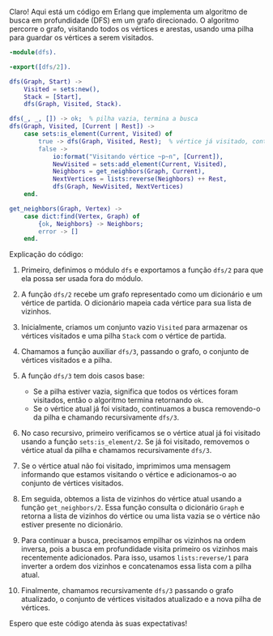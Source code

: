 Claro! Aqui está um código em Erlang que implementa um algoritmo de busca em profundidade (DFS) em um grafo direcionado. O algoritmo percorre o grafo, visitando todos os vértices e arestas, usando uma pilha para guardar os vértices a serem visitados.

```erlang
-module(dfs).

-export([dfs/2]).

dfs(Graph, Start) ->
    Visited = sets:new(),
    Stack = [Start],
    dfs(Graph, Visited, Stack).

dfs(_, _, []) -> ok;  % pilha vazia, termina a busca
dfs(Graph, Visited, [Current | Rest]) ->
    case sets:is_element(Current, Visited) of
        true -> dfs(Graph, Visited, Rest);  % vértice já visitado, continua a busca
        false ->
            io:format("Visitando vértice ~p~n", [Current]),
            NewVisited = sets:add_element(Current, Visited),
            Neighbors = get_neighbors(Graph, Current),
            NextVertices = lists:reverse(Neighbors) ++ Rest,
            dfs(Graph, NewVisited, NextVertices)
    end.

get_neighbors(Graph, Vertex) ->
    case dict:find(Vertex, Graph) of
        {ok, Neighbors} -> Neighbors;
        error -> []
    end.
```

Explicação do código:

1. Primeiro, definimos o módulo `dfs` e exportamos a função `dfs/2` para que ela possa ser usada fora do módulo.

2. A função `dfs/2` recebe um grafo representado como um dicionário e um vértice de partida. O dicionário mapeia cada vértice para sua lista de vizinhos.

3. Inicialmente, criamos um conjunto vazio `Visited` para armazenar os vértices visitados e uma pilha `Stack` com o vértice de partida.

4. Chamamos a função auxiliar `dfs/3`, passando o grafo, o conjunto de vértices visitados e a pilha.

5. A função `dfs/3` tem dois casos base:
   - Se a pilha estiver vazia, significa que todos os vértices foram visitados, então o algoritmo termina retornando `ok`.
   - Se o vértice atual já foi visitado, continuamos a busca removendo-o da pilha e chamando recursivamente `dfs/3`.

6. No caso recursivo, primeiro verificamos se o vértice atual já foi visitado usando a função `sets:is_element/2`. Se já foi visitado, removemos o vértice atual da pilha e chamamos recursivamente `dfs/3`.

7. Se o vértice atual não foi visitado, imprimimos uma mensagem informando que estamos visitando o vértice e adicionamos-o ao conjunto de vértices visitados.

8. Em seguida, obtemos a lista de vizinhos do vértice atual usando a função `get_neighbors/2`. Essa função consulta o dicionário `Graph` e retorna a lista de vizinhos do vértice ou uma lista vazia se o vértice não estiver presente no dicionário.

9. Para continuar a busca, precisamos empilhar os vizinhos na ordem inversa, pois a busca em profundidade visita primeiro os vizinhos mais recentemente adicionados. Para isso, usamos `lists:reverse/1` para inverter a ordem dos vizinhos e concatenamos essa lista com a pilha atual.

10. Finalmente, chamamos recursivamente `dfs/3` passando o grafo atualizado, o conjunto de vértices visitados atualizado e a nova pilha de vértices.

Espero que este código atenda às suas expectativas!